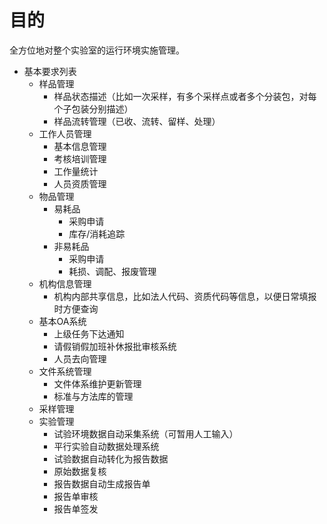 # 目的
全方位地对整个实验室的运行环境实施管理。
* 基本要求列表
	* 样品管理
		* 样品状态描述（比如一次采样，有多个采样点或者多个分装包，对每个子包装分别描述）
		* 样品流转管理（已收、流转、留样、处理）
	* 工作人员管理
		* 基本信息管理
		* 考核培训管理
		* 工作量统计
		* 人员资质管理
	* 物品管理
		* 易耗品
			* 采购申请
			* 库存/消耗追踪
		* 非易耗品
			* 采购申请
			* 耗损、调配、报废管理
	* 机构信息管理
		* 机构内部共享信息，比如法人代码、资质代码等信息，以便日常填报时方便查询
	* 基本OA系统
		* 上级任务下达通知
		* 请假销假加班补休报批审核系统
		* 人员去向管理
	* 文件系统管理
		* 文件体系维护更新管理
		* 标准与方法库的管理
	* 采样管理
	* 实验管理
		* 试验环境数据自动采集系统（可暂用人工输入）
		* 平行实验自动数据处理系统
		* 试验数据自动转化为报告数据
		* 原始数据复核
		* 报告数据自动生成报告单
		* 报告单审核
		* 报告单签发
<!--stackedit_data:
eyJoaXN0b3J5IjpbLTExNDk0MDk3OTFdfQ==
-->